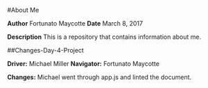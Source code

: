 #About Me

**Author** Fortunato Maycotte
**Date** March 8, 2017

**Description**
  This is a repository that contains  information about me.

##Changes-Day-4-Project

**Driver:** Michael Miller
**Navigator:** Fortunato Maycotte

**Changes:** Michael went through app.js and linted the document.
